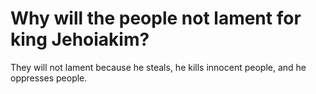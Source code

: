 # Why will the people not lament for king Jehoiakim?

They will not lament because he steals, he kills innocent people, and he oppresses people.
